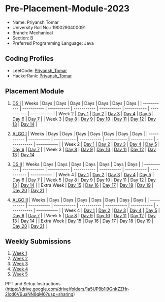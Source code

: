 # Pre-Placement-Module-2023

- Name: Priyansh Tomar
- University Roll No.: 1900290400091
- Branch: Mechanical
- Section: B
- Preferred Programming Language: Java

## Coding Profiles
- LeetCode: [Priyansh_Tomar](https://leetcode.com/priyanshtomar76/)
- HackerRank: [Priyansh_Tomar](https://www.hackerrank.com/priyanshtomar76)

## Placement Module
1. [DS I](https://github.com/PRIYANSH-TOMAR/Pre-Placement-Module-2023/tree/main/DS%20I)
    | Weeks | Days | Days | Days | Days | Days | Days | Days |
    | ----------- | ----------- | ----------- | ----------- | ----------- | ----------- | ----------- | ----------- | 
    | Week 2 | [Day 1](https://github.com/PRIYANSH-TOMAR/Pre-Placement-Module-2023/tree/main/DS%20I/Day%201) | [Day 2](https://github.com/PRIYANSH-TOMAR/Pre-Placement-Module-2023/tree/main/DS%20I/Day%202) | [Day 3](https://github.com/PRIYANSH-TOMAR/Pre-Placement-Module-2023/tree/main/DS%20I/Day%203) | [Day 4](https://github.com/PRIYANSH-TOMAR/Pre-Placement-Module-2023/tree/main/DS%20I/Day%204) | [Day 5](https://github.com/PRIYANSH-TOMAR/Pre-Placement-Module-2023/tree/main/DS%20I/Day%205) | [Day 6](https://github.com/PRIYANSH-TOMAR/Pre-Placement-Module-2023/tree/main/DS%20I/Day%206) | [Day 7](https://github.com/PRIYANSH-TOMAR/Pre-Placement-Module-2023/tree/main/DS%20I/Day%207) |
    | Week 3 | [Day 8](https://github.com/PRIYANSH-TOMAR/Pre-Placement-Module-2023/tree/main/DS%20I/Day%208) | [Day 9](https://github.com/PRIYANSH-TOMAR/Pre-Placement-Module-2023/tree/main/DS%20I/Day%209) | [Day 10](https://github.com/PRIYANSH-TOMAR/Pre-Placement-Module-2023/tree/main/DS%20I/Day%2010) | [Day 11](https://github.com/PRIYANSH-TOMAR/Pre-Placement-Module-2023/tree/main/DS%20I/Day%2011) | [Day 12](https://github.com/PRIYANSH-TOMAR/Pre-Placement-Module-2023/tree/main/DS%20I/Day%2012) | [Day 13](https://github.com/PRIYANSH-TOMAR/Pre-Placement-Module-2023/tree/main/DS%20I/Day%2013) | [Day 14](https://github.com/PRIYANSH-TOMAR/Pre-Placement-Module-2023/tree/main/DS%20I/Day%2014) |
    
2. [ALGO I](https://github.com/PRIYANSH-TOMAR/Pre-Placement-Module-2023/tree/main/ALGO%20I)
    | Weeks | Days | Days | Days | Days | Days | Days | Days |
    | ----------- | ----------- | ----------- | ----------- | ----------- | ----------- | ----------- | ----------- |
    | Week 2 | [Day 1](https://github.com/PRIYANSH-TOMAR/Pre-Placement-Module-2023/tree/main/ALGO%20I/Day%201) | [Day 2](https://github.com/PRIYANSH-TOMAR/Pre-Placement-Module-2023/tree/main/ALGO%20I/Day%202) | [Day 3](https://github.com/PRIYANSH-TOMAR/Pre-Placement-Module-2023/tree/main/ALGO%20I/Day%203) | [Day 4](https://github.com/PRIYANSH-TOMAR/Pre-Placement-Module-2023/tree/main/ALGO%20I/Day%204) | [Day 5](https://github.com/PRIYANSH-TOMAR/Pre-Placement-Module-2023/tree/main/ALGO%20I/Day%205) | [Day 6](https://github.com/PRIYANSH-TOMAR/Pre-Placement-Module-2023/tree/main/ALGO%20I/Day%206) | [Day 7](https://github.com/PRIYANSH-TOMAR/Pre-Placement-Module-2023/tree/main/ALGO%20I/Day%207) |
    | Week 3 | [Day 8](https://github.com/PRIYANSH-TOMAR/Pre-Placement-Module-2023/tree/main/ALGO%20I/Day%208) | [Day 9](https://github.com/PRIYANSH-TOMAR/Pre-Placement-Module-2023/tree/main/ALGO%20I/Day%209) | [Day 10](https://github.com/PRIYANSH-TOMAR/Pre-Placement-Module-2023/tree/main/ALGO%20I/Day%2010) | [Day 11](https://github.com/PRIYANSH-TOMAR/Pre-Placement-Module-2023/tree/main/ALGO%20I/Day%2011) | [Day 12](https://github.com/PRIYANSH-TOMAR/Pre-Placement-Module-2023/tree/main/ALGO%20I/Day%2012) | [Day 13](https://github.com/PRIYANSH-TOMAR/Pre-Placement-Module-2023/tree/main/ALGO%20I/Day%2013) | [Day 14](https://github.com/PRIYANSH-TOMAR/Pre-Placement-Module-2023/tree/main/ALGO%20I/Day%2014)  
    
3. [DS II](https://github.com/PRIYANSH-TOMAR/Pre-Placement-Module-2023/tree/main/DS%20II)
    | Weeks | Days | Days | Days | Days | Days | Days | Days |
    | ----------- | ----------- | ----------- | ----------- | ----------- | ----------- | ----------- | ----------- |
    | Week 4 | [Day 1](https://github.com/PRIYANSH-TOMAR/Pre-Placement-Module-2023/tree/main/DS%20II/Day%201) | [Day 2](https://github.com/PRIYANSH-TOMAR/Pre-Placement-Module-2023/tree/main/DS%20II/Day%202) | [Day 3](https://github.com/PRIYANSH-TOMAR/Pre-Placement-Module-2023/tree/main/DS%20II/Day%203) | [Day 4](https://github.com/PRIYANSH-TOMAR/Pre-Placement-Module-2023/tree/main/DS%20II/Day%204) | [Day 5](https://github.com/PRIYANSH-TOMAR/Pre-Placement-Module-2023/tree/main/DS%20II/Day%205) | [Day 6](https://github.com/PRIYANSH-TOMAR/Pre-Placement-Module-2023/tree/main/DS%20II/Day%206) | [Day 7](https://github.com/PRIYANSH-TOMAR/Pre-Placement-Module-2023/tree/main/DS%20II/Day%207) | 
    | Week 5 | [Day 8](https://github.com/PRIYANSH-TOMAR/Pre-Placement-Module-2023/tree/main/DS%20II/Day%208) | [Day 9](https://github.com/PRIYANSH-TOMAR/Pre-Placement-Module-2023/tree/main/DS%20II/Day%209) | [Day 10](https://github.com/PRIYANSH-TOMAR/Pre-Placement-Module-2023/tree/main/DS%20II/Day%2010) | [Day 11](https://github.com/PRIYANSH-TOMAR/Pre-Placement-Module-2023/tree/main/DS%20II/Day%2011) | [Day 12](https://github.com/PRIYANSH-TOMAR/Pre-Placement-Module-2023/tree/main/DS%20II/Day%2012) | [Day 13](https://github.com/PRIYANSH-TOMAR/Pre-Placement-Module-2023/tree/main/DS%20II/Day%2013) | [Day 14](https://github.com/PRIYANSH-TOMAR/Pre-Placement-Module-2023/tree/main/DS%20II/Day%2014) |
    | Extra Week | [Day 15](https://github.com/PRIYANSH-TOMAR/Pre-Placement-Module-2023/tree/main/DS%20II/Day%2015) | [Day 16](https://github.com/PRIYANSH-TOMAR/Pre-Placement-Module-2023/tree/main/DS%20II/Day%2016) | [Day 17](https://github.com/PRIYANSH-TOMAR/Pre-Placement-Module-2023/tree/main/DS%20II/Day%2017) | [Day 18](https://github.com/PRIYANSH-TOMAR/Pre-Placement-Module-2023/tree/main/DS%20II/Day%2018) | [Day 19](https://github.com/PRIYANSH-TOMAR/Pre-Placement-Module-2023/tree/main/DS%20II/Day%2019) | [Day 20](https://github.com/PRIYANSH-TOMAR/Pre-Placement-Module-2023/tree/main/DS%20II/Day%2020) | [Day 21](https://github.com/PRIYANSH-TOMAR/Pre-Placement-Module-2023/tree/main/DS%20II/Day%2021) |
    
4. [ALGO II](https://github.com/PRIYANSH-TOMAR/Pre-Placement-Module-2023/tree/main/ALGO%20II)
    | Weeks | Days | Days | Days | Days | Days | Days | Days |
    | ----------- | ----------- | ----------- | ----------- | ----------- | ----------- | ----------- | ----------- |
    | Week 4 | [Day 1](https://github.com/PRIYANSH-TOMAR/Pre-Placement-Module-2023/tree/main/ALGO%20II/Day%201) | [Day 2](https://github.com/PRIYANSH-TOMAR/Pre-Placement-Module-2023/tree/main/ALGO%20II/Day%202) | [Day 3](https://github.com/PRIYANSH-TOMAR/Pre-Placement-Module-2023/tree/main/ALGO%20II/Day%203) | [Day 4](https://github.com/PRIYANSH-TOMAR/Pre-Placement-Module-2023/tree/main/ALGO%20II/Day%204) | [Day 5](https://github.com/PRIYANSH-TOMAR/Pre-Placement-Module-2023/tree/main/ALGO%20II/Day%205) | [Day 6](https://github.com/PRIYANSH-TOMAR/Pre-Placement-Module-2023/tree/main/ALGO%20II/Day%206) | [Day 7](https://github.com/PRIYANSH-TOMAR/Pre-Placement-Module-2023/tree/main/ALGO%20II/Day%207) |
    | Week 5 | [Day 8](https://github.com/PRIYANSH-TOMAR/Pre-Placement-Module-2023/tree/main/ALGO%20II/Day%208) | [Day 9](https://github.com/PRIYANSH-TOMAR/Pre-Placement-Module-2023/tree/main/ALGO%20II/Day%209) | [Day 10](https://github.com/PRIYANSH-TOMAR/Pre-Placement-Module-2023/tree/main/ALGO%20II/Day%2010) | [Day 11](https://github.com/PRIYANSH-TOMAR/Pre-Placement-Module-2023/tree/main/ALGO%20II/Day%2011) | [Day 12](https://github.com/PRIYANSH-TOMAR/Pre-Placement-Module-2023/tree/main/ALGO%20II/Day%2012) | [Day 13](https://github.com/PRIYANSH-TOMAR/Pre-Placement-Module-2023/tree/main/ALGO%20II/Day%2013) | [Day 14](https://github.com/PRIYANSH-TOMAR/Pre-Placement-Module-2023/tree/main/ALGO%20II/Day%2014) |
    | Extra Week | [Day 15](https://github.com/PRIYANSH-TOMAR/Pre-Placement-Module-2023/tree/main/ALGO%20II/Day%2015) | [Day 16](https://github.com/PRIYANSH-TOMAR/Pre-Placement-Module-2023/tree/main/ALGO%20II/Day%2016) | [Day 17](https://github.com/PRIYANSH-TOMAR/Pre-Placement-Module-2023/tree/main/ALGO%20II/Day%2017) | [Day 18](https://github.com/PRIYANSH-TOMAR/Pre-Placement-Module-2023/tree/main/ALGO%20II/Day%2018) | [Day 19](https://github.com/PRIYANSH-TOMAR/Pre-Placement-Module-2023/tree/main/ALGO%20II/Day%2019) | [Day 20](https://github.com/PRIYANSH-TOMAR/Pre-Placement-Module-2023/tree/main/ALGO%20II/Day%2020) | [Day 21](https://github.com/PRIYANSH-TOMAR/Pre-Placement-Module-2023/tree/main/ALGO%20II/Day%2021) |

## Weekly Submissions
1. [Week 1](https://github.com/PRIYANSH-TOMAR/Pre-Placement-Module-2023/tree/main/Weekly%20Submissions/Week%201)
2. [Week 2](https://github.com/PRIYANSH-TOMAR/Pre-Placement-Module-2023/tree/main/Weekly%20Submissions/Week%202)
3. [Week 3](https://github.com/PRIYANSH-TOMAR/Pre-Placement-Module-2023/tree/main/Weekly%20Submissions/Week%203)
4. [Week 4](https://github.com/PRIYANSH-TOMAR/Pre-Placement-Module-2023/tree/main/Weekly%20Submissions/Week%204)
5. [Week 5](https://github.com/PRIYANSH-TOMAR/Pre-Placement-Module-2023/tree/main/Weekly%20Submissions/Week%205)


PPT and Setup Instructions    
(https://drive.google.com/drive/folders/1a5UP9b1i9GnkZZHr-2Icd6V9uaNN8qM6?usp=sharing)
